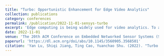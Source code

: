 ```yaml
---
title: "Turbo: Opportunistic Enhancement for Edge Video Analytics"
collection: publications
category: conferences
permalink: /publication/2022-11-01-sensys-turbo
excerpt: 'Edge computing is being widely used for video analytics. To alleviate the inherent tension between accuracy and cost, various video analytics pipelines have been proposed to optimize the usage of GPU on edge nodes. Nonetheless, we find that GPU compute resources provisioned for edge nodes are commonly under-utilized due to video content variations, subsampling and filtering at different places of a video analytics pipeline. As opposed to model and pipeline optimization, in this work, we study the problem of opportunistic data enhancement using the non-deterministic and fragmented idle GPU resources. In specific, we propose a task-specific discrimination and enhancement module, and a model-aware adversarial training mechanism, providing a way to exploit idle resources to identify and transform pipeline-specific, low-quality images in an accurate and efficient manner. A multi-exit enhancement model structure and a resource-aware scheduler is further developed to make online enhancement decisions and fine-grained inference execution under latency and GPU resource constraints. Experiments across multiple video analytics pipelines and datasets reveal that our system boosts DNN object detection accuracy by 7.27 -- 11.34% by judiciously allocating 15.81 -- 37.67% idle resources on frames that tend to yield greater marginal benefits from enhancement.'
date: 2022-11-01
venue: 'The 20th ACM Conference on Embedded Networked Sensor Systems (SenSys)'
paperurl: 'https://dl.acm.org/doi/abs/10.1145/3560905.3568501'
citation: 'Yan Lu, Shiqi Jiang, Ting Cao, Yuanchao Shu. (2022). "Turbo: Opportunistic Enhancement for Edge Video Analytics." <i>The 20th ACM Conference on Embedded Networked Sensor Systems (SenSys)</i>.'
---
```

